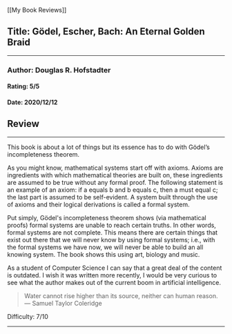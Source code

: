[[My Book Reviews]]

 
 ## Title: Gödel, Escher, Bach: An Eternal Golden Braid
 ---
 ### Author: Douglas R. Hofstadter
 #### Rating: 5/5
 #### Date: 2020/12/12


 ## Review
 ---
 This book is about a lot of things but its essence has to do with Gödel’s incompleteness theorem.  
  
As you might know, mathematical systems start off with axioms. Axioms are ingredients with which mathematical theories are built on, these ingredients are assumed to be true without any formal proof. The following statement is an example of an axiom: if a equals b and b equals c, then a must equal c; the last part is assumed to be self-evident. A system built through the use of axioms and their logical derivations is called a formal system.   
  
Put simply, Gödel's incompleteness theorem shows (via mathematical proofs) formal systems are unable to reach certain truths. In other words, formal systems are not complete. This means there are certain things that exist out there that we will never know by using formal systems; i.e., with the formal systems we have now, we will never be able to build an all knowing system. The book shows this using art, biology and music.  
  
As a student of Computer Science I can say that a great deal of the content is outdated. I wish it was written more recently, I would be very curious to see what the author makes out of the current boom in artificial intelligence.  
  

>   
> Water cannot rise higher than its source, neither can human reason. — Samuel Taylor Coleridge  
> 

  
  
  
Difficulty: 7/10



 ---
 
